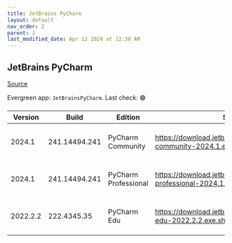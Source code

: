 ```yaml
---
title: JetBrains PyCharm
layout: default
nav_order: 2
parent: J
last_modified_date: Apr 12 2024 at 12:30 AM
---
```


## JetBrains PyCharm

[Source](https://www.jetbrains.com/)

Evergreen app: `JetBrainsPyCharm`. Last check: 🟢

| Version  | Build         | Edition              | Sha256                                                                       | Date       | Size      | Type | URI                                                                                                                                            |
| -------- | ------------- | -------------------- | ---------------------------------------------------------------------------- | ---------- | --------- | ---- | ---------------------------------------------------------------------------------------------------------------------------------------------- |
| 2024.1   | 241.14494.241 | PyCharm Community    | https://download.jetbrains.com/python/pycharm-community-2024.1.exe.sha256    | 04/04/2024 | 477584912 | exe  | [https://download.jetbrains.com/python/pycharm-community-2024.1.exe](https://download.jetbrains.com/python/pycharm-community-2024.1.exe)       |
| 2024.1   | 241.14494.241 | PyCharm Professional | https://download.jetbrains.com/python/pycharm-professional-2024.1.exe.sha256 | 04/04/2024 | 744451000 | exe  | [https://download.jetbrains.com/python/pycharm-professional-2024.1.exe](https://download.jetbrains.com/python/pycharm-professional-2024.1.exe) |
| 2022.2.2 | 222.4345.35   | PyCharm Edu          | https://download.jetbrains.com/python/pycharm-edu-2022.2.2.exe.sha256        | 10/27/2022 | 394799056 | exe  | [https://download.jetbrains.com/python/pycharm-edu-2022.2.2.exe](https://download.jetbrains.com/python/pycharm-edu-2022.2.2.exe)               |
